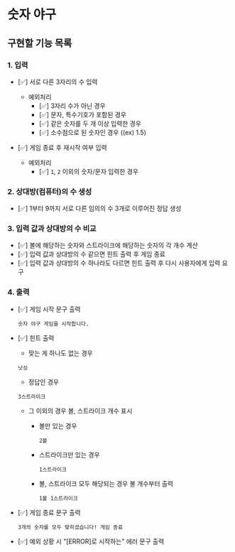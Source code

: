 # 숫자 야구

## 구현할 기능 목록

### 1. 입력

- [✅] 서로 다른 3자리의 수 입력

  - 예외처리
    - [✅] 3자리 수가 아닌 경우
    - [✅] 문자, 특수기호가 포함된 경우
    - [✅] 같은 숫자를 두 개 이상 입력한 경우
    - [✅] 소수점으로 된 숫자인 경우 ((ex) 1.5)

- [✅] 게임 종료 후 재시작 여부 입력
  - 예외처리
    - [✅] `1`, `2` 이외의 숫자/문자 입력한 경우

### 2. 상대방(컴퓨터)의 수 생성

- [✅] 1부터 9까지 서로 다른 임의의 수 3개로 이루어진 정답 생성

### 3. 입력 값과 상대방의 수 비교

- [✅] 볼에 해당하는 숫자와 스트라이크에 해당하는 숫자의 각 개수 계산
- [✅] 입력 값과 상대방의 수 같으면 힌트 출력 후 게임 종료
- [✅] 입력 값과 상대방의 수 하나라도 다르면 힌트 출력 후 다시 사용자에게 입력 요구

### 4. 출력

- [✅] 게임 시작 문구 출력

  ```
  숫자 야구 게임을 시작합니다.
  ```

- [✅] 힌트 출력

  - 맞는 게 하나도 없는 경우

  ```
  낫싱
  ```

  - 정답인 경우

  ```
  3스트라이크
  ```

  - 그 이외의 경우 볼, 스트라이크 개수 표시

    - 볼만 있는 경우

      ```
      2볼
      ```

    - 스트라이크만 있는 경우

      ```
      1스트라이크
      ```

    - 볼, 스트라이크 모두 해당되는 경우 볼 개수부터 출력
      ```
      1볼 1스트라이크
      ```

- [✅] 게임 종료 문구 출력

  ```
  3개의 숫자를 모두 맞히셨습니다! 게임 종료
  ```

- [✅] 예외 상황 시 "[ERROR]로 시작하는" 에러 문구 출력
